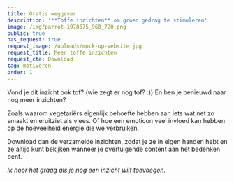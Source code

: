 ```yaml
---
title: Gratis weggever
description: '**Toffe inzichten** om groen gedrag te stimuleren'
image: /img/parrot-1978675_960_720.png
public: true
has_request: true
request_image: /uploads/mock-up-website.jpg
request_title: Meer toffe inzichten
request_cta: Download
tag: motiveren
order: 1
---
```


Vond je dit inzicht ook tof? (wie zegt er nog tof? :)) En ben je benieuwd naar nog meer inzichten?

Zoals waarom vegetari&euml;rs eigenlijk behoefte hebben aan iets wat net zo smaakt en eruitziet als vlees. Of hoe een emoticon veel invloed kan hebben op de hoeveelheid energie die we verbruiken.

Download dan de verzamelde inzichten, zodat je ze in eigen handen hebt en ze altijd kunt bekijken wanneer je overtuigende content aan het bedenken bent.

*Ik hoor het graag als je nog een inzicht wilt toevoegen.*